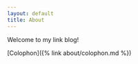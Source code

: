 ```yaml
---
layout: default
title: About
---
```


Welcome to my link blog!

[Colophon]({% link about/colophon.md %})